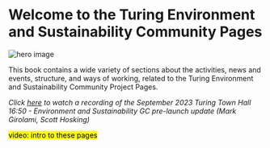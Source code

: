 # Welcome to the Turing Environment and Sustainability Community Pages

![hero image](./assets/images/hero.png)

This book contains a wide variety of sections about the activities, news and events, structure, and ways of working, related to the Turing Environment and Sustainability Community Project Pages.

*Click [here](https://mathison.turing.ac.uk/page/thseptember23?_cldee=tfW14gXQnOmvzANJA7s7l3Jm3WCgExIXMk2XTPDBLTzQBuEuzqbdXXOP2RbzInCk&recipientid=contact-20e078b69aa5ea11a812000d3a7f195f-df77cbb84d7c43feab2f93b7a0e170d1&esid=21fd6ba1-7251-ee11-be6f-6045bd0e6795) to watch a recording of the September 2023 Turing Town Hall 16:50 - Environment and Sustainability GC pre-launch update (Mark Girolami, Scott Hosking)*

<mark>video: intro to these pages</mark>
